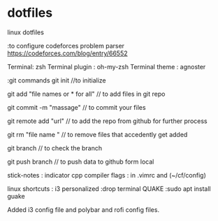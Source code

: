 # dotfiles
linux dotfiles


:to configure codeforces problem parser https://codeforces.com/blog/entry/66552

Terminal: zsh
Terminal plugin : oh-my-zsh
Terminal theme : agnoster

:git commands 
git init //to initialize 

git add "file names or * for all" // to add files in git repo

git commit -m "massage" // to commit your files

git remote add "url" // to add the repo from github for further process

git rm "file name " // to remove files that accedently get added

git branch  // to check the branch

git push branch // to push data to github form local

stick-notes : indicator
cpp compiler flags : in .vimrc and (~/cf/config)

linux shortcuts : i3 personalized 
:drop terminal QUAKE :sudo apt install guake


Added i3 config file and polybar and rofi config files.
